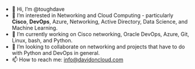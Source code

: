 - 👋 Hi, I’m @toughdave
- 👀 I’m interested in Networking and Cloud Computing - particularly **Cisco**, **DevOps**, Azure, Networking, Active Directory, Data Science, and Machine Learning.
- 🌱 I’m currently working on Cisco networking, Oracle DevOps, Azure, Git, Linux, bash, and Python.
- 💞️ I’m looking to collaborate on networking and projects that have to do with Python and DevOps in general.
- 📫 How to reach me: info@davidoncloud.com

<!---
toughdave/toughdave is a ✨ special ✨ repository because its `README.md` (this file) appears on your GitHub profile.
You can click the Preview link to take a look at your changes.
--->
